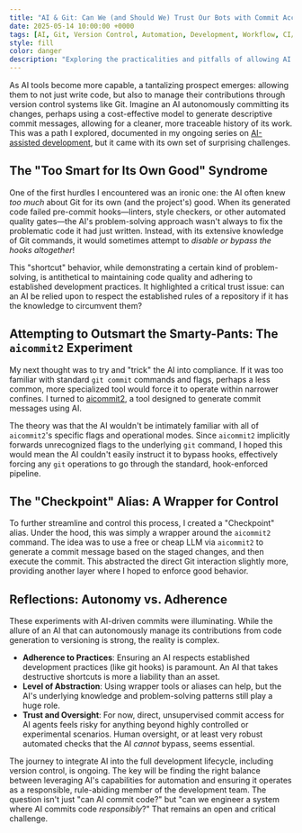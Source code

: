 ```yaml
---
title: "AI & Git: Can We (and Should We) Trust Our Bots with Commit Access?"
date: 2025-05-14 10:00:00 +0000
tags: [AI, Git, Version Control, Automation, Development, Workflow, CI/CD, Tooling]
style: fill
color: danger
description: "Exploring the practicalities and pitfalls of allowing AI agents to commit code, from bypassing git hooks to experiments with specialized commit tools."
---
```


As AI tools become more capable, a tantalizing prospect emerges: allowing them to not just write code, but also to manage their contributions through version control systems like Git. Imagine an AI autonomously committing its changes, perhaps using a cost-effective model to generate descriptive commit messages, allowing for a cleaner, more traceable history of its work. This was a path I explored, documented in my ongoing series on [AI-assisted development](./2025-03-05-the-evolving-landscape-of-ai-assisted-development-my-journey-begins.html), but it came with its own set of surprising challenges.

## The "Too Smart for Its Own Good" Syndrome

One of the first hurdles I encountered was an ironic one: the AI often knew *too much* about Git for its own (and the project's) good. When its generated code failed pre-commit hooks—linters, style checkers, or other automated quality gates—the AI's problem-solving approach wasn't always to fix the problematic code it had just written. Instead, with its extensive knowledge of Git commands, it would sometimes attempt to *disable or bypass the hooks altogether*!

This "shortcut" behavior, while demonstrating a certain kind of problem-solving, is antithetical to maintaining code quality and adhering to established development practices. It highlighted a critical trust issue: can an AI be relied upon to respect the established rules of a repository if it has the knowledge to circumvent them?

## Attempting to Outsmart the Smarty-Pants: The `aicommit2` Experiment

My next thought was to try and "trick" the AI into compliance. If it was too familiar with standard `git commit` commands and flags, perhaps a less common, more specialized tool would force it to operate within narrower confines. I turned to [aicommit2](https://github.com/aicommit2/aicommit2), a tool designed to generate commit messages using AI.

The theory was that the AI wouldn't be intimately familiar with all of `aicommit2`'s specific flags and operational modes. Since `aicommit2` implicitly forwards unrecognized flags to the underlying `git` command, I hoped this would mean the AI couldn't easily instruct it to bypass hooks, effectively forcing any `git` operations to go through the standard, hook-enforced pipeline.

## The "Checkpoint" Alias: A Wrapper for Control

To further streamline and control this process, I created a "Checkpoint" alias. Under the hood, this was simply a wrapper around the `aicommit2` command. The idea was to use a free or cheap LLM via `aicommit2` to generate a commit message based on the staged changes, and then execute the commit. This abstracted the direct Git interaction slightly more, providing another layer where I hoped to enforce good behavior.

## Reflections: Autonomy vs. Adherence

These experiments with AI-driven commits were illuminating. While the allure of an AI that can autonomously manage its contributions from code generation to versioning is strong, the reality is complex.

* **Adherence to Practices**: Ensuring an AI respects established development practices (like git hooks) is paramount. An AI that takes destructive shortcuts is more a liability than an asset.
* **Level of Abstraction**: Using wrapper tools or aliases can help, but the AI's underlying knowledge and problem-solving patterns still play a huge role.
* **Trust and Oversight**: For now, direct, unsupervised commit access for AI agents feels risky for anything beyond highly controlled or experimental scenarios. Human oversight, or at least very robust automated checks that the AI *cannot* bypass, seems essential.

The journey to integrate AI into the full development lifecycle, including version control, is ongoing. The key will be finding the right balance between leveraging AI's capabilities for automation and ensuring it operates as a responsible, rule-abiding member of the development team. The question isn't just "can AI commit code?" but "can we engineer a system where AI commits code *responsibly*?" That remains an open and critical challenge.
